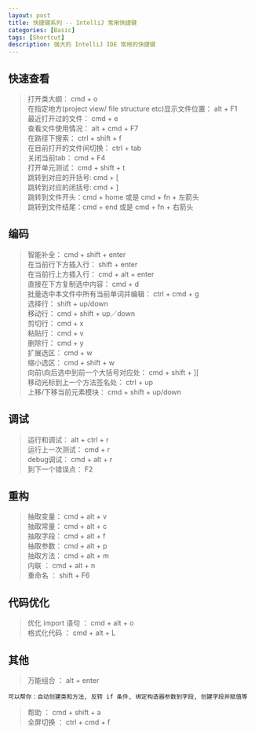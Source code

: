 ```yaml
---
layout: post
title: 快捷键系列 -- IntelliJ 常用快捷键
categories: [Basic]
tags: [Shortcut]
description: 强大的 IntelliJ IDE 常用的快捷键
---
```

## 快速查看
>打开类大纲： cmd + o  
>在指定地方(project view/ file structure etc)显示文件位置： alt + F1  
>最近打开过的文件：     cmd + e  
>查看文件使用情况：    alt + cmd + F7  
>在路径下搜索：    ctrl + shift + f  
>在目前打开的文件间切换：    ctrl + tab  
>关闭当前tab：   cmd + F4  
>打开单元测试：    cmd + shift + t   
>跳转到对应的开括号:   cmd + [   
>跳转到对应的闭括号:   cmd + ]   
>跳转到文件开头：cmd + home 或是 cmd + fn + 左箭头   
>跳转到文件结尾：cmd + end 或是 cmd + fn + 右箭头   

## 编码
>智能补全：     cmd + shift + enter  
>在当前行下方插入行：     shift + enter  
>在当前行上方插入行：    cmd + alt + enter  
>直接在下方复制选中内容：   cmd + d  
>批量选中本文件中所有当前单词并编辑：   ctrl + cmd + g  
>选择行：    shift + up/down  
>移动行：   cmd + shift + up／down   
>剪切行：   cmd + x  
>粘贴行：   cmd + v  
>删除行：   cmd + y  
>扩展选区：   cmd + w  
>缩小选区：   cmd + shift + w  
>向前\向后选中到前一个大括号对应处：   cmd + shift +  ]\[  
>移动光标到上一个方法签名处：    ctrl + up  
>上移/下移当前元素模块：    cmd + shift + up/down

## 调试
>运行和调试：   alt + ctrl + r  
>运行上一次测试：   cmd + r  
>debug调试：     cmd + alt + r  
>到下一个错误点：    F2

## 重构
>抽取变量：     cmd + alt + v  
>抽取常量：     cmd + alt + c  
>抽取字段：     cmd + alt + f  
>抽取参数：     cmd + alt + p  
>抽取方法：     cmd + alt + m  
>内联      ：  cmd + alt + n  
>重命名   ：    shift + F6  

## 代码优化
>优化 import 语句 ：   cmd + alt + o  
>格式化代码 ：    cmd + alt + L

## 其他
>万能组合 ：   alt + enter  
```
可以帮你：自动创建类和方法, 反转 if 条件, 绑定构造器参数到字段, 创建字段并赋值等
```
>帮助 ：    cmd + shift + a  
>全屏切换  ： ctrl + cmd + f


